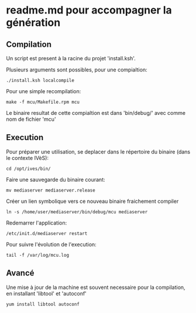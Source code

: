 # readme.md pour accompagner la génération

## Compilation

Un script est present à la racine du projet 'install.ksh'.

Plusieurs arguments sont possibles, pour une compialtion:

```./install.ksh localcompile```

Pour une simple recompilation:

```make -f mcu/Makefile.rpm mcu```

Le binaire resultat de cette compialtion est dans 'bin/debug/' avec comme nom de fichier 'mcu'

## Execution 

Pour préparer une utilisation, se deplacer dans le répertoire du binaire (dans le contexte IVèS):

```cd /opt/ives/bin/```

Faire une sauvegarde du binaire courant:

```mv mediaserver mediaserver.release```

Créer un lien symbolique vers ce nouveau binaire fraichement compiler

```ln -s /home/user/mediaserver/bin/debug/mcu mediaserver```

Redemarrer l'application:

```/etc/init.d/mediaserver restart```

Pour suivre l'évolution de l'execution:

```tail -f /var/log/mcu.log```

## Avancé

Une mise à jour de la machine est souvent necessaire pour la compilation, en installant 'libtool' et 'autoconf'

```yum install libtool autoconf```


